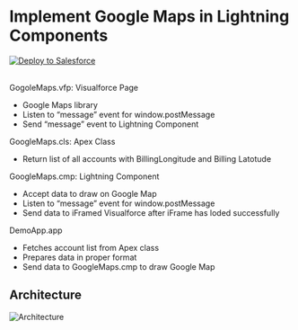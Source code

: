 # Implement Google Maps in Lightning Components


<a href="https://githubsfdeploy.herokuapp.com?owner=jrattanpal&repo=Blog-GoogleMapsSample">
  <img alt="Deploy to Salesforce" src="https://raw.githubusercontent.com/afawcett/githubsfdeploy/master/deploy.png">
</a>
<br/><br/>

GogoleMaps.vfp: Visualforce Page
- Google Maps library 
- Listen to “message” event for window.postMessage
- Send “message” event to Lightning Component

GoogleMaps.cls: Apex Class
- Return list of all accounts with BillingLongitude and Billing Latotude

GoogleMaps.cmp: Lightning Component
- Accept data to draw on Google Map
- Listen to “message” event for window.postMessage
- Send data to iFramed Visualforce after iFrame has loded successfully

DemoApp.app
- Fetches account list from Apex class
- Prepares data in proper format
- Send data to GoogleMaps.cmp to draw Google Map

## Architecture
![Architecture](https://github.com/jrattanpal/Blog-GoogleMapsSample/blob/master/Resources/Assets/GoogleMapsLightningComponents-Architecture.png?raw=true&new)